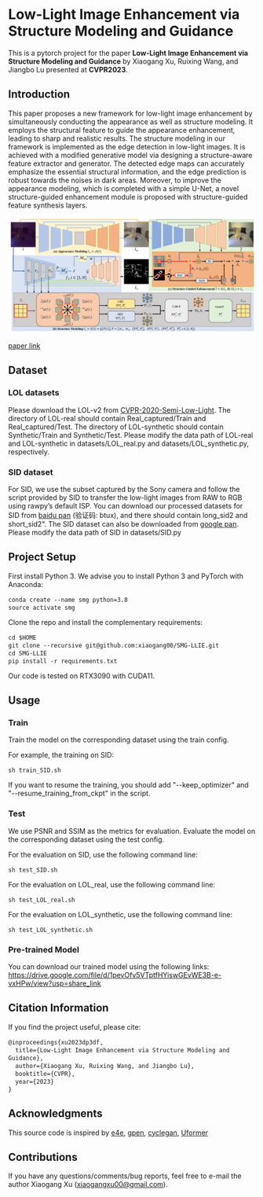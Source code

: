 # Low-Light Image Enhancement via Structure Modeling and Guidance

This is a pytorch project for the paper **Low-Light Image Enhancement via Structure Modeling and Guidance** by Xiaogang Xu, Ruixing Wang, and Jiangbo Lu presented at **CVPR2023**.


## Introduction
This paper proposes a new framework for low-light image enhancement by simultaneously conducting the appearance as well as structure modeling. 
It employs the structural feature to guide the appearance enhancement, leading to sharp and realistic results. The structure modeling in our framework is implemented as the edge detection in low-light images. 
It is achieved with a modified generative model via designing a structure-aware feature extractor and generator.
The detected edge maps can accurately emphasize the essential structural information, and the edge prediction is robust towards the noises in dark areas. 
Moreover, to improve the appearance modeling, which is completed with a simple U-Net, a novel structure-guided enhancement module is proposed with structure-guided feature synthesis layers.

<img src="./paper/framework.png" width="900"/>

[paper link](https://arxiv.org/abs/2305.05839)

## Dataset

### LOL datasets

Please download the LOL-v2 from [CVPR-2020-Semi-Low-Light](https://github.com/flyywh/CVPR-2020-Semi-Low-Light).
The directory of LOL-real should contain Real_captured/Train and Real_captured/Test.
The directory of LOL-synthetic should contain Synthetic/Train and Synthetic/Test.
Please modify the data path of LOL-real and LOL-synthetic in datasets/LOL_real.py and datasets/LOL_synthetic.py, respectively.

### SID dataset

For SID, we use the subset captured by the Sony camera and follow the script provided by SID to transfer the low-light images from RAW to RGB using rawpy’s default ISP.
You can download our processed datasets for SID from [baidu pan](https://pan.baidu.com/s/1Qol_4GsIjGDR8UT9IRZbBQ) (验证码: btux), and there should contain long_sid2 and short_sid2".
The SID dataset can also be downloaded from [google pan](https://drive.google.com/drive/folders/1eQ-5Z303sbASEvsgCBSDbhijzLTWQJtR?usp=share_link).
Please modify the data path of SID in datasets/SID.py

## Project Setup

First install Python 3. We advise you to install Python 3 and PyTorch with Anaconda:

```
conda create --name smg python=3.8
source activate smg
```

Clone the repo and install the complementary requirements:
```
cd $HOME
git clone --recursive git@github.com:xiaogang00/SMG-LLIE.git
cd SMG-LLIE
pip install -r requirements.txt
```

Our code is tested on RTX3090 with CUDA11.

## Usage

### Train
Train the model on the corresponding dataset using the train config.

For example, the training on SID:
```
sh train_SID.sh
```

If you want to resume the training, you should add "--keep_optimizer" and "--resume_training_from_ckpt" in the script.

### Test

We use PSNR and SSIM as the metrics for evaluation. Evaluate the model on the corresponding dataset using the test config.

For the evaluation on SID, use the following command line:
```
sh test_SID.sh
```

For the evaluation on LOL_real, use the following command line:
```
sh test_LOL_real.sh
```

For the evaluation on LOL_synthetic, use the following command line:
```
sh test_LOL_synthetic.sh
```

### Pre-trained Model

You can download our trained model using the following links: https://drive.google.com/file/d/1pevOfv5VTptfHYiswGEvWE3B-e-vxHPw/view?usp=share_link

## Citation Information

If you find the project useful, please cite:

```
@inproceedings{xu2023dp3df,
  title={Low-Light Image Enhancement via Structure Modeling and Guidance},
  author={Xiaogang Xu, Ruixing Wang, and Jiangbo Lu},
  booktitle={CVPR},
  year={2023}
}
```


## Acknowledgments
This source code is inspired by [e4e](https://github.com/omertov/encoder4editing), [gpen](https://github.com/yangxy/GPEN), [cyclegan](https://github.com/junyanz/pytorch-CycleGAN-and-pix2pix), [Uformer](https://github.com/ZhendongWang6/Uformer)

## Contributions
If you have any questions/comments/bug reports, feel free to e-mail the author Xiaogang Xu ([xiaogangxu00@gmail.com](xiaogangxu00@gmail.com)).
